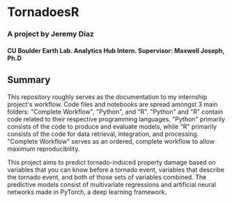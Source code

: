 # TornadoesR

### A project by Jeremy Diaz
#### CU Boulder Earth Lab. Analytics Hub Intern. Supervisor: Maxwell Joseph, Ph.D

## Summary

This repository roughly serves as the documentation to my internship project's workflow. Code files and notebooks are spread amongst 3 main folders: "Complete Workflow", "Python", and "R". "Python" and "R" contain code related to their respective programming languages. "Python" primarily consists of the code to produce and evaluate models, while "R" primarily consists of the code for data retrieval, integration, and processing. "Complete Workflow" serves as an ordered, complete workflow to allow maximum reproducibility.

This project aims to predict tornado-induced property damage based on variables that you can know before a tornado event, variables that describe the tornado event, and both of those sets of variables combined. The predictive models consist of multivariate regressions and artificial neural networks made in PyTorch, a deep learning framework.


